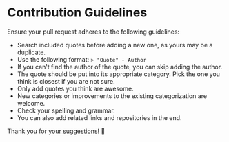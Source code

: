 # Contribution Guidelines
Ensure your pull request adheres to the following guidelines:
- Search included quotes before adding a new one, as yours may be a duplicate.
- Use the following format: `> "Quote" - Author`
- If you can't find the author of the quote, you can skip adding the author.
- The quote should be put into its appropriate category. Pick the one you think is closest if you are not sure.
- Only add quotes you think are awesome.
- New categories or improvements to the existing categorization are welcome.
- Check your spelling and grammar.
- You can also add related links and repositories in the end.

Thank you for [your suggestions](../../edit/master/README.md)! 💜